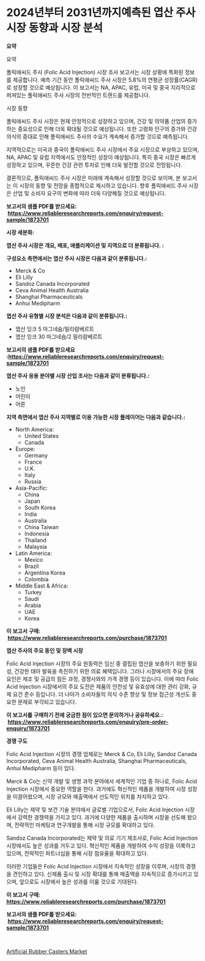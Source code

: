 <p><h1>2024년부터 2031년까지예측된 엽산 주사 시장 동향과 시장 분석</h1></p><p><strong>요약</strong></p>
<p><p>요약</p><p>폴릭애씨드 주사 (Folic Acid Injection) 시장 조사 보고서는 시장 상황에 특화된 정보를 제공합니다. 예측 기간 동안 폴릭애씨드 주사 시장은 5.8%의 연평균 성장률(CAGR)로 성장할 것으로 예상됩니다. 이 보고서는 NA, APAC, 유럽, 미국 및 중국 지리적으로 퍼져있는 폴릭애씨드 주사 시장의 전반적인 트렌드를 제공합니다.</p><p>시장 동향</p><p>폴릭애씨드 주사 시장은 현재 안정적으로 성장하고 있으며, 건강 및 의약품 산업의 증가하는 중요성으로 인해 더욱 확대될 것으로 예상됩니다. 또한 고령화 인구의 증가와 건강 의식의 증대로 인해 폴릭애씨드 주사의 수요가 계속해서 증가할 것으로 예측됩니다.</p><p>지역적으로는 미국과 중국이 폴릭애씨드 주사 시장에서 주요 시장으로 부상하고 있으며, NA, APAC 및 유럽 지역에서도 안정적인 성장이 예상됩니다. 특히 중국 시장은 빠르게 성장하고 있으며, 꾸준한 건강 관련 투자로 인해 더욱 발전할 것으로 전망됩니다.</p><p>결론적으로, 폴릭애씨드 주사 시장은 미래에 계속해서 성장할 것으로 보이며, 본 보고서는 이 시장의 동향 및 전망을 종합적으로 제시하고 있습니다. 향후 폴릭애씨드 주사 시장은 산업 및 소비자 요구의 변화에 따라 더욱 다양해질 것으로 예상됩니다.</p></p>
<p><strong>보고서의 샘플 PDF를 받으세요: &nbsp;<a href="https://www.reliableresearchreports.com/enquiry/request-sample/1873701">https://www.reliableresearchreports.com/enquiry/request-sample/1873701</a></strong></p>
<p><strong>시장 세분화:</strong></p>
<p><strong> 엽산 주사 시장은 개요, 배포, 애플리케이션 및 지역으로 더 분류됩니다. :</strong></p>
<p><strong>구성요소 측면에서는 엽산 주사 시장은 다음과 같이 분류됩니다.:</strong></p>
<p><ul><li>Merck & Co</li><li>Eli Lilly</li><li>Sandoz Canada Incorporated</li><li>Ceva Animal Health Australia</li><li>Shanghai Pharmaceuticals</li><li>Anhui Medipharm</li></ul></p>
<p><strong> 엽산 주사 유형별 시장 분석은 다음과 같이 분류됩니다.:</strong></p>
<p><ul><li>엽산 잉크 5 마그네슘/밀리람베르트</li><li>엽산 잉크 30 마그네슘/2 밀리람베르트</li></ul></p>
<p><strong>보고서의 샘플 PDF를 받으세요 :<a href="https://www.reliableresearchreports.com/enquiry/request-sample/1873701">https://www.reliableresearchreports.com/enquiry/request-sample/1873701</a></strong></p>
<p><strong> 엽산 주사 응용 분야별 시장 산업 조사는 다음과 같이 분류됩니다.:</strong></p>
<p><ul><li>노인</li><li>어린이</li><li>어른</li></ul></p>
<p><strong>지역 측면에서 엽산 주사 지역별로 이용 가능한 시장 플레이어는 다음과 같습니다.:</strong></p>
<p><ul>
    <li>
        North America:
        <ul>
            <li>United States</li>
            <li>Canada</li>
        </ul>
    </li>
    <li>
        Europe:
        <ul>
            <li>Germany</li>
            <li>France</li>
            <li>U.K.</li>
            <li>Italy</li>
            <li>Russia</li>
        </ul>
    </li>
    <li>
        Asia-Pacific:
        <ul>
            <li>China</li>
            <li>Japan</li>
            <li>South Korea</li>
            <li>India</li>
            <li>Australia</li>
            <li>China Taiwan</li>
            <li>Indonesia</li>
            <li>Thailand</li>
            <li>Malaysia</li>
        </ul>
    </li>
    <li>
        Latin America:
        <ul>
            <li>Mexico</li>
            <li>Brazil</li>
            <li>Argentina Korea</li>
            <li>Colombia</li>
        </ul>
    </li>
    <li>
        Middle East & Africa:
        <ul>
            <li>Turkey</li>
            <li>Saudi</li>
            <li>Arabia</li>
            <li>UAE</li>
            <li>Korea</li>
        </ul>
    </li>
    </ul></p>
<p><strong>이 보고서 구매: &nbsp;<a href="https://www.reliableresearchreports.com/purchase/1873701">https://www.reliableresearchreports.com/purchase/1873701</a></strong></p>
<p><strong>엽산 주사의 주요 동인 및 장벽 시장</strong></p>
<p><p>Folic Acid Injection 시장의 주요 원동력은 임신 중 결핍된 엽산을 보충하기 위한 필요성, 건강한 태아 발육을 촉진하기 위한 의료 혜택입니다. 그러나 시장에서의 주요 장애 요인은 제조 및 공급의 힘든 과정, 경쟁사와의 가격 경쟁 등이 있습니다. 이에 따라 Folic Acid Injection 시장에서의 주요 도전은 제품의 안전성 및 유효성에 대한 관리 강화, 규제 요건 준수 등입니다. 더 나아가 소비자들의 의식 수준 향상 및 정보 접근성 개선도 중요한 문제로 부각되고 있습니다.</p></p>
<p><strong>이 보고서를 구매하기 전에 궁금한 점이 있으면 문의하거나 공유하세요.: &nbsp;<a href="https://www.reliableresearchreports.com/enquiry/pre-order-enquiry/1873701">https://www.reliableresearchreports.com/enquiry/pre-order-enquiry/1873701</a></strong></p>
<p><strong>경쟁 구도</strong></p>
<p><p>Folic Acid Injection 시장의 경쟁 업체로는 Merck & Co, Eli Lilly, Sandoz Canada Incorporated, Ceva Animal Health Australia, Shanghai Pharmaceuticals, Anhui Medipharm 등이 있다.</p><p>Merck & Co는 신약 개발 및 생명 과학 분야에서 세계적인 기업 중 하나로, Folic Acid Injection 시장에서 중요한 역할을 한다. 과거에도 혁신적인 제품을 개발하여 시장 성장을 이끌어왔으며, 시장 규모와 매출액에서 선도적인 위치를 차지하고 있다.</p><p>Eli Lilly는 제약 및 보건 기술 분야에서 글로벌 기업으로서, Folic Acid Injection 시장에서 강력한 경쟁력을 가지고 있다. 과거에 다양한 제품을 출시하며 시장을 선도해 왔으며, 전략적인 마케팅과 연구개발을 통해 시장 규모를 확대하고 있다.</p><p>Sandoz Canada Incorporated는 제약 및 의료 기기 제조사로, Folic Acid Injection 시장에서도 높은 성과를 거두고 있다. 혁신적인 제품을 개발하여 수익 성장을 이룩하고 있으며, 전략적인 파트너십을 통해 시장 점유율을 확대하고 있다.</p><p>이러한 기업들은 Folic Acid Injection 시장에서 지속적인 성장을 이루며, 시장의 경쟁을 견인하고 있다. 신제품 출시 및 시장 확대를 통해 매출액을 지속적으로 증가시키고 있으며, 앞으로도 시장에서 높은 성과를 이룰 것으로 기대된다.</p></p>
<p><strong>이 보고서 구매: &nbsp; <a href="https://www.reliableresearchreports.com/purchase/1873701">https://www.reliableresearchreports.com/purchase/1873701</a></strong></p>
<p><strong>보고서의 샘플 PDF를 받으세요: &nbsp;<a href="https://www.reliableresearchreports.com/enquiry/request-sample/1873701">https://www.reliableresearchreports.com/enquiry/request-sample/1873701</a></strong><strong></strong></p>
<p>&nbsp;</p>
<p><p><a href="https://github.com/Hazelklievgspy6vdcsmu106w/Market-Research-Report-List-1/blob/main/artificial-rubber-casters-market.md">Artificial Rubber Casters Market</a></p></p>